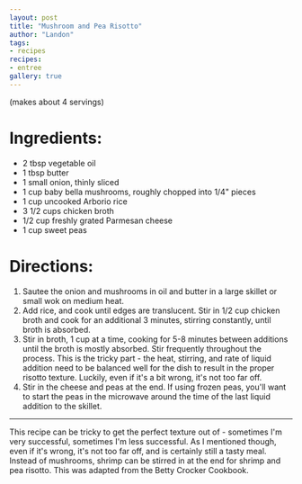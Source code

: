 ```yaml
---
layout: post
title: "Mushroom and Pea Risotto"
author: "Landon"
tags:
- recipes
recipes:
- entree
gallery: true
---
```


(makes about 4 servings)


# Ingredients:

- 2 tbsp vegetable oil
- 1 tbsp butter
- 1 small onion, thinly sliced
- 1 cup baby bella mushrooms, roughly chopped into 1/4" pieces
- 1 cup uncooked Arborio rice
- 3 1/2 cups chicken broth
- 1/2 cup freshly grated Parmesan cheese
- 1 cup sweet peas

# Directions:

1. Sautee the onion and mushrooms in oil and butter in a large skillet or small wok on medium heat.
2. Add rice, and cook until edges are translucent. Stir in 1/2 cup chicken broth and cook for an additional 3 minutes, stirring constantly, until broth is absorbed.
3. Stir in broth, 1 cup at a time, cooking for 5-8 minutes between additions until the broth is mostly absorbed. Stir frequently throughout the process. This is the tricky part - the heat, stirring, and rate of liquid addition need to be balanced well for the dish to result in the proper risotto texture. Luckily, even if it's a bit wrong, it's not too far off.
4. Stir in the cheese and peas at the end. If using frozen peas, you'll want to start the peas in the microwave around the time of the last liquid addition to the skillet.

---

This recipe can be tricky to get the perfect texture out of - sometimes I'm very successful, sometimes I'm less successful. As I mentioned though, even if it's wrong, it's not too far off, and is certainly still a tasty meal. Instead of mushrooms, shrimp can be stirred in at the end for shrimp and pea risotto. This was adapted from the Betty Crocker Cookbook.

<div class="gallery">
<figure name="1" alt="risotto" caption="I usually use the yellow wok in the foreground, but this quantity of risotto didn't fit. The blue 12&quot; skillet in the background had a higher surface area to volume ratio, which made things difficult"></figure>
</div>
